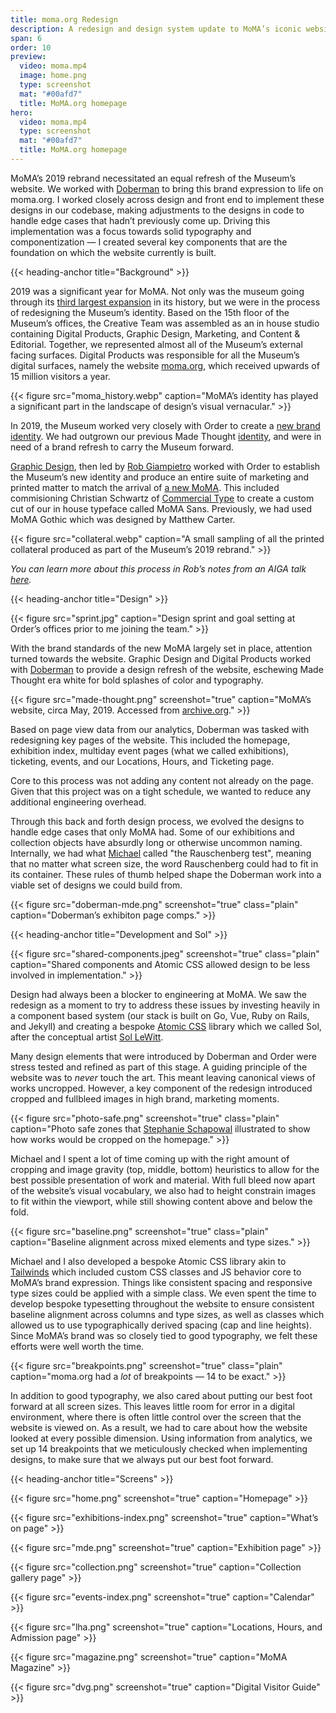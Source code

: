 ```yaml
---
title: moma.org Redesign
description: A redesign and design system update to MoMA’s iconic website
span: 6
order: 10
preview: 
  video: moma.mp4
  image: home.png
  type: screenshot
  mat: "#00afd7"
  title: MoMA.org homepage
hero:
  video: moma.mp4
  type: screenshot
  mat: "#00afd7"
  title: MoMA.org homepage
---
```


MoMA’s 2019 rebrand necessitated an equal refresh of the Museum’s website. We worked with [Doberman](https://doberman.co/work/) to bring this brand expression to life on moma.org. I worked closely across design and front end to implement these designs in our codebase, making adjustments to the designs in code to handle edge cases that hadn’t previously come up. Driving this implementation was a focus towards solid typography and componentization — I created several key components that are the foundation on which the website currently is built.

{{< heading-anchor title="Background" >}}

2019 was a significant year for MoMA. Not only was the museum going through its [third largest expansion](https://www.nytimes.com/2019/10/03/arts/design/moma-renovation.html) in its history, but we were in the process of redesigning the Museum’s identity. Based on the 15th floor of the Museum’s offices, the Creative Team was assembled as an in house studio containing Digital Products, Graphic Design, Marketing, and Content & Editorial. Together, we represented almost all of the Museum’s external facing surfaces. Digital Products was responsible for all the Museum’s digital surfaces, namely the website [moma.org](https://www.moma.org/), which received upwards of 15 million visitors a year.

{{< figure src="moma_history.webp" caption="MoMA’s identity has played a significant part in the landscape of design’s visual vernacular." >}}

In 2019, the Museum worked very closely with Order to create a [new brand identity](https://order.design/project/moma). We had outgrown our previous Made Thought [identity](https://www.madethought.com/work/moma), and were in need of a brand refresh to carry the Museum forward. 

[Graphic Design](https://momadesignstudio.org/), then led by [Rob Giampietro](https://linedandunlined.com/) worked with Order to establish the Museum’s new identity and produce an entire suite of marketing and printed matter to match the arrival of [a new MoMA](https://www.moma.org/about/new-moma). This included commisioning Christian Schwartz of [Commercial Type](https://commercialtype.com/) to create a custom cut of our in house typeface called MoMA Sans. Previously, we had used MoMA Gothic which was designed by Matthew Carter.

{{< figure src="collateral.webp" caption="A small sampling of all the printed collateral produced as part of the Museum’s 2019 rebrand." >}}

*You can learn more about this process in Rob’s notes from an AIGA talk [here](https://linedandunlined.com/archive/designing-a-new-moma/).*

{{< heading-anchor title="Design" >}}

{{< figure src="sprint.jpg" caption="Design sprint and goal setting at Order’s offices prior to me joining the team." >}}

With the brand standards of the new MoMA largely set in place, attention turned towards the website. Graphic Design and Digital Products worked with [Doberman](https://doberman.co/work/) to provide a design refresh of the website, eschewing Made Thought era white for bold splashes of color and typography.

{{< figure src="made-thought.png" screenshot="true" caption="MoMA’s website, circa May, 2019. Accessed from [archive.org](https://web.archive.org/web/20190501170601/https://www.moma.org/)." >}}

Based on page view data from our analytics, Doberman was tasked with redesigning key pages of the website. This included the homepage, exhibition index, multiday event pages (what we called exhibitions), ticketing, events, and our Locations, Hours, and Ticketing page. 

Core to this process was not adding any content not already on the page. Given that this project was on a tight schedule, we wanted to reduce any additional engineering overhead. 

Through this back and forth design process, we evolved the designs to handle edge cases that only MoMA had. Some of our exhibitions and collection objects have absurdly long or otherwise uncommon naming. Internally, we had what [Michael](https://michaelfehrenbach.com/) called "the Rauschenberg test", meaning that no matter what screen size, the word Rauschenberg could had to fit in its container. These rules of thumb helped shape the Doberman work into a viable set of designs we could build from.

{{< figure src="doberman-mde.png" screenshot="true" class="plain" caption="Doberman’s exhibiton page comps." >}}

{{< heading-anchor title="Development and Sol" >}}

{{< figure src="shared-components.jpeg" screenshot="true" class="plain" caption="Shared components and Atomic CSS allowed design to be less involved in implementation." >}}

Design had always been a blocker to engineering at MoMA. We saw the redesign as a moment to try to address these issues by investing heavily in a component based system (our stack is built on Go, Vue, Ruby on Rails, and Jekyll) and creating a bespoke [Atomic CSS](https://css-tricks.com/lets-define-exactly-atomic-css/) library which we called Sol, after the conceptual artist [Sol LeWitt](https://www.moma.org/artists/3528).

Many design elements that were introduced by Doberman and Order were stress tested and refined as part of this stage. A guiding principle of the website was to *never* touch the art. This meant leaving canonical views of works uncropped. However, a key component of the redesign introduced cropped and fullbleed images in high brand, marketing moments. 

{{< figure src="photo-safe.png" screenshot="true" class="plain" caption="Photo safe zones that [Stephanie Schapowal](https://stephanieschapowal.com/) illustrated to show how works would be cropped on the homepage." >}}


Michael and I spent a lot of time coming up with the right amount of cropping and image gravity (top, middle, bottom) heuristics to allow for the best possible presentation of work and material. With full bleed now apart of the website’s visual vocabulary, we also had to height constrain images to fit within the viewport, while still showing content above and below the fold.

{{< figure src="baseline.png" screenshot="true" class="plain" caption="Baseline alignment across mixed elements and type sizes." >}}

Michael and I also developed a bespoke Atomic CSS library akin to [Tailwinds](https://tailwindcss.com/) which included custom CSS classes and JS behavior core to MoMA’s brand expression. Things like consistent spacing and responsive type sizes could be applied with a simple class. We even spent the time to develop bespoke typesetting throughout the website to ensure consistent baseline alignment across columns and type sizes, as well as classes which allowed us to use typographically derived spacing (cap and line heights). Since MoMA’s brand was so closely tied to good typography, we felt these efforts were well worth the time.

{{< figure src="breakpoints.png" screenshot="true" class="plain" caption="moma.org had a *lot* of breakpoints — 14 to be exact." >}}

In addition to good typography, we also cared about putting our best foot forward at all screen sizes. This leaves little room for error in a digital environment, where there is often little control over the screen that the website is viewed on. As a result, we had to care about how the website looked at every possible dimension. Using information from analytics, we set up 14 breakpoints that we meticulously checked when implementing designs, to make sure that we always put our best foot forward.

{{< heading-anchor title="Screens" >}}

{{< figure src="home.png" screenshot="true" caption="Homepage" >}}

{{< figure src="exhibitions-index.png" screenshot="true" caption="What’s on page" >}}

{{< figure src="mde.png" screenshot="true" caption="Exhibition page" >}}

{{< figure src="collection.png" screenshot="true" caption="Collection gallery page" >}}

{{< figure src="events-index.png" screenshot="true" caption="Calendar" >}}

{{< figure src="lha.png" screenshot="true" caption="Locations, Hours, and Admission page" >}}

{{< figure src="magazine.png" screenshot="true" caption="MoMA Magazine" >}}

{{< figure src="dvg.png" screenshot="true" caption="Digital Visitor Guide" >}}



